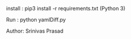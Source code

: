 install : 
pip3 install -r requirements.txt (Python 3)

Run :
python yamlDiff.py



Author: Srinivas Prasad
